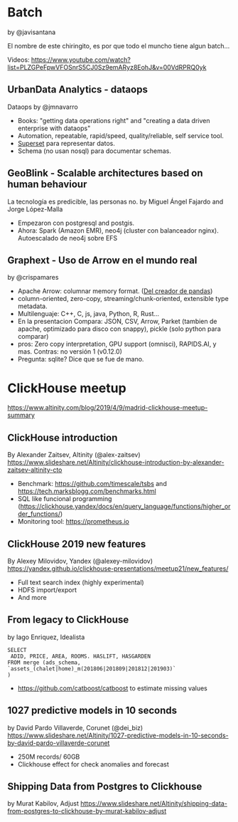 Batch
=====
by @javisantana

El nombre de este chiringito, es por que todo el muncho tiene algun batch...

Videos: https://www.youtube.com/watch?list=PLZGPeFpwVFOSnrS5CJ0Sz9emARyz8EohJ&v=00VdRPRQ0yk

UrbanData Analytics - dataops
-----------------------------
Dataops by @jmnavarro

* Books: "getting data operations right" and "creating a data driven enterprise with dataops"
* Automation, repeatable, rapid/speed, quality/reliable, self service tool.
* [Superset](https://superset.incubator.apache.org/) para representar datos.
* Schema (no usan nosql) para documentar schemas.


GeoBlink - Scalable architectures based on human behaviour
----------------------------------------------------------
La tecnología es predicible, las personas no. by Miguel Ángel Fajardo and Jorge López-Malla

* Empezaron con postgresql and postgis.
* Ahora: Spark (Amazon EMR), neo4j (cluster con balanceador nginx). Autoescalado de neo4j sobre EFS


Graphext - Uso de Arrow en el mundo real
----------------------------------------
by @crispamares

* Apache Arrow: columnar memory format. ([Del creador de pandas](http://wesmckinney.com/blog/apache-arrow-pandas-internals/))
* column-oriented, zero-copy, streaming/chunk-oriented, extensible type metadata.
* Multilenguaje: C++, C, js, java, Python, R, Rust...
* En la presentacion Compara: JSON, CSV, Arrow, Parket (tambien de apache, optimizado para disco con snappy), pickle (solo python para comparar)
* pros: Zero copy interpretation, GPU support (omnisci), RAPIDS.AI, y mas. Contras: no versión 1 (v0.12.0)
* Pregunta: sqlite? Dice que se fue de mano.


ClickHouse meetup
==================
https://www.altinity.com/blog/2019/4/9/madrid-clickhouse-meetup-summary

ClickHouse introduction
-----------------------
By Alexander Zaitsev, Altinity (@alex-zaitsev)
https://www.slideshare.net/Altinity/clickhouse-introduction-by-alexander-zaitsev-altinity-cto

* Benchmark: https://github.com/timescale/tsbs and https://tech.marksblogg.com/benchmarks.html
* SQL like funcional programming (https://clickhouse.yandex/docs/en/query_language/functions/higher_order_functions/)
* Monitoring tool: https://prometheus.io


ClickHouse 2019 new features
----------------------------
By Alexey Milovidov, Yandex (@alexey-milovidov)
https://yandex.github.io/clickhouse-presentations/meetup21/new_features/

* Full text search index (highly experimental)
* HDFS import/export
* And more

From legacy to ClickHouse
-------------------------
by Iago Enriquez, Idealista

```
SELECT
 ADID, PRICE, AREA, ROOMS. HASLIFT, HASGARDEN
FROM merge (ads_schema,
`assets_(chalet|home)_m(201806|201809|201812|201903)`
)
```

* https://github.com/catboost/catboost to  estimate missing values



1027 predictive models in 10 seconds
------------------------------------
by David Pardo Villaverde, Corunet (@dei_biz)
https://www.slideshare.net/Altinity/1027-predictive-models-in-10-seconds-by-david-pardo-villaverde-corunet

* 250M records/ 60GB
* Clickhouse effect for check anomalies and forecast



Shipping Data from Postgres to Clickhouse
-----------------------------------------
by Murat Kabilov, Adjust
https://www.slideshare.net/Altinity/shipping-data-from-postgres-to-clickhouse-by-murat-kabilov-adjust
